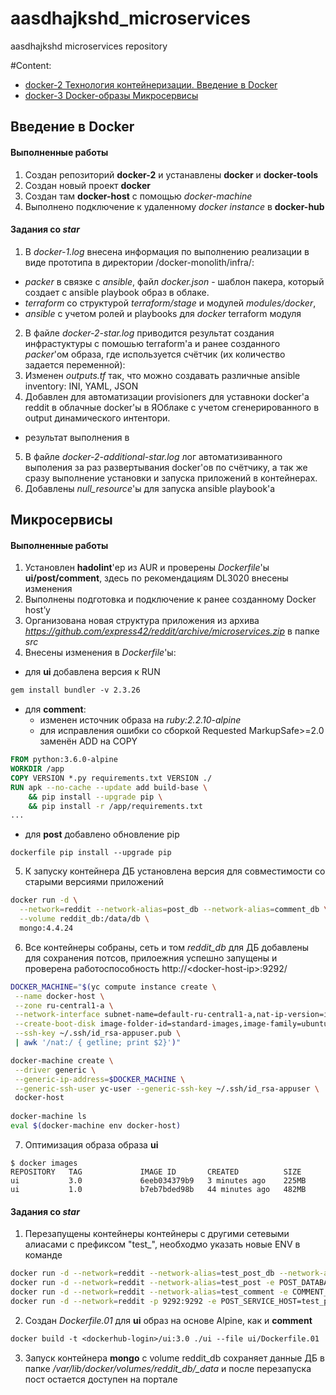 # aasdhajkshd_microservices
aasdhajkshd microservices repository

#Content:

* [docker-2 Технология контейнеризации. Введение в Docker](#hw16)
* [docker-3 Docker-образы Микросервисы](#hw17)

## Введение в Docker <a name="hw16"></a>

#### Выполненные работы

1. Создан репозиторий **docker-2** и устанавлены **docker** и **docker-tools**
2. Создан новый проект **docker**
3. Создан там **docker-host** с помощью *docker-machine*
4. Выполнено подключение к удаленному *docker instance* в **docker-hub**

#### Задания со *star*

1. В *docker-1.log* внесена информация по выполнению реализации в виде прототипа в директории /docker-monolith/infra/:
-  *packer* в связке с *ansible*, файл *docker.json* - шаблон пакера, который создает с ansible playbook образ в облаке.
-  *terraform* со структурой *terraform/stage* и модулей *modules/docker*,
-  *ansible* с учетом ролей и playbooks для *docker* terraform модуля
2. В файле *docker-2-star.log* приводится результат создания инфрастуктуры с помошью terraform'а и ранее созданного *packer*'ом образа, где используется счётчик (их количество задается переменной):
3. Изменен *outputs.tf* так, что можно создавать различные ansible inventory: INI, YAML, JSON
4. Добавлен для автоматизации provisioners для уставноки docker'а reddit в облачные docker'ы в ЯОблаке с учетом сгенерированного в output динамического интентори.
- результат выполнения в
5. В файле *docker-2-additional-star.log* лог автоматизиванного выполения за раз развертывания docker'ов по счётчику, а так же сразу выполнение установки и запуска приложений в контейнерах.
6. Добавлены *null_resource*'ы для запуска ansible playbook'а

## Микросервисы <a name="hw17"></a>

#### Выполненные работы

1. Установлен **hadolint**'ер из AUR и проверены *Dockerfile*'ы **ui/post/comment**, здесь по рекомендациям DL3020 внесены изменения
2. Выполнены подготовка и подключение к ранее созданному Docker host’у 
3. Организована новая структура приложения из архива *https://github.com/express42/reddit/archive/microservices.zip* в папке *src*
4. Внесены изменения в *Dockerfile*'ы:
- для **ui** добавлена версия к RUN
```dockerfile
gem install bundler -v 2.3.26
```
- для **comment**:
  - изменен источник образа на *ruby:2.2.10-alpine* 
  - для исправления ошибки со сборкой Requested MarkupSafe>=2.0 заменён ADD на COPY
```dockerfile
FROM python:3.6.0-alpine
WORKDIR /app
COPY VERSION *.py requirements.txt VERSION ./
RUN apk --no-cache --update add build-base \
    && pip install --upgrade pip \
    && pip install -r /app/requirements.txt
...
```
- для **post** добавлено обновление pip
```
dockerfile pip install --upgrade pip
```
5. К запуску контейнера ДБ установлена версия для совместимости со старыми версиями приложений
```bash
docker run -d \
  --network=reddit --network-alias=post_db --network-alias=comment_db \
  --volume reddit_db:/data/db \
  mongo:4.4.24
```
6. Все контейнеры собраны, сеть и том *reddit_db* для ДБ добавлены для сохранения потсов, прилоежния успешно запущены и проверена работоспособность http://\<docker-host-ip\>:9292/
```bash
DOCKER_MACHINE="$(yc compute instance create \
 --name docker-host \
 --zone ru-central1-a \
 --network-interface subnet-name=default-ru-central1-a,nat-ip-version=ipv4 \
 --create-boot-disk image-folder-id=standard-images,image-family=ubuntu-1804-lts,size=15 \
 --ssh-key ~/.ssh/id_rsa-appuser.pub \
 | awk '/nat:/ { getline; print $2}')"

docker-machine create \
 --driver generic \
 --generic-ip-address=$DOCKER_MACHINE \
 --generic-ssh-user yc-user --generic-ssh-key ~/.ssh/id_rsa-appuser \
 docker-host
 
docker-machine ls
eval $(docker-machine env docker-host)
```
7. Оптимизация образа образа **ui**
```text
$ docker images
REPOSITORY   TAG             IMAGE ID       CREATED          SIZE
ui           3.0             6eeb034379b9   3 minutes ago    225MB
ui           1.0             b7eb7bded98b   44 minutes ago   482MB
```

#### Задания со *star*

1. Перезапущены контейнеры контейнеры с другими сетевыми алиасами с префиксом "test_", необходмо указать новые ENV в команде
```bash
docker run -d --network=reddit --network-alias=test_post_db --network-alias=test_comment_db -v reddit_db:/data/db mongo:4.4.24
docker run -d --network=reddit --network-alias=test_post -e POST_DATABASE_HOST=test_post_db post:1.0
docker run -d --network=reddit --network-alias=test_comment -e COMMENT_DATABASE_HOST=test_comment_db comment:1.0
docker run -d --network=reddit -p 9292:9292 -e POST_SERVICE_HOST=test_post -e COMMENT_SERVICE_HOST=test_comment ui:1.0
```
2. Создан *Dockerfile.01* для **ui** образ на основе Alpine, как и **comment**
```dockerfile
docker build -t <dockerhub-login>/ui:3.0 ./ui --file ui/Dockerfile.01
```
3. Запуск контейнера **mongo** с volume reddit_db сохраняет данные ДБ в папке */var/lib/docker/volumes/reddit_db/_data* и после перезапуска пост остается доступен на портале

